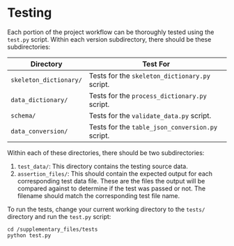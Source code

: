 # Testing

Each portion of the project workflow can be thoroughly tested using the `test.py` script. Within each version subdirectory, there should be these subdirectories: 

| Directory                     | Test For                                          |
|-------------------------------|---------------------------------------------------| 
| `skeleton_dictionary/`        | Tests for the `skeleton_dictionary.py` script.    |
| `data_dictionary/`            | Tests for the `process_dictionary.py` script.     |
| `schema/`                     | Tests for the `validate_data.py` script.          |
| `data_conversion/`            | Tests for the `table_json_conversion.py` script.  |

Within each of these directories, there should be two subdirectories: 

1. `test_data/`: This directory contains the testing source data. 
2. `assertion_files/`: This should contain the expected output for each corresponding test data file. These are the files the output will be compared against to determine if the test was passed or not. The filename should match the corresponding test file name. 

To run the tests, change your current working directory to the `tests/` directory and run the `test.py` script: 

```
cd /supplementary_files/tests
python test.py 
```